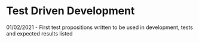 # Test Driven Development

01/02/2021 - First test propositions written to be used in development, tests and expected results listed